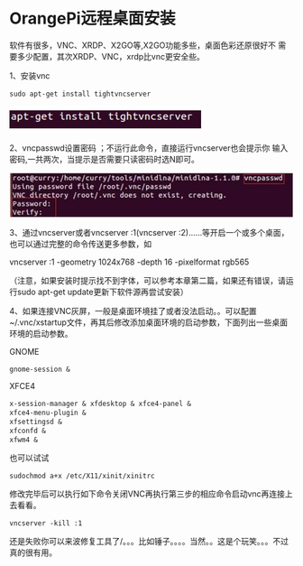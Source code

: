# OrangePi远程桌面安装

软件有很多，VNC、XRDP、X2GO等,X2GO功能多些，桌面色彩还原很好不 需要多少配置，其次XRDP、VNC，xrdp比vnc更安全些。

1、安装vnc

```
sudo apt-get install tightvncserver
```

![](/assets/clip_image001.jpg)

2、vncpasswd设置密码 ；不运行此命令，直接运行vncserver也会提示你 输入密码,一共两次，当提示是否需要只读密码时选N即可。

![](/assets/clip_image004.jpg)

3、通过vncserver或者vncserver :1\(vncserver :2\)……等开启一个或多个桌面， 也可以通过完整的命令传送更多参数，如

vncserver :1 -geometry 1024x768 -depth 16 -pixelformat rgb565

（注意，如果安装时提示找不到字体，可以参考本章第二篇，如果还有错误，请运行sudo apt-get update更新下软件源再尝试安装）

4、如果连接VNC灰屏，一般是桌面环境挂了或者没法启动。。可以配置~/.vnc/xstartup文件，再其后修改添加桌面环境的启动参数，下面列出一些桌面环境的启动参数。

GNOME

```
gnome-session &
```

XFCE4

```
x-session-manager & xfdesktop & xfce4-panel &  
xfce4-menu-plugin &  
xfsettingsd &  
xfconfd &  
xfwm4 &
```

也可以试试

```
sudochmod a+x /etc/X11/xinit/xinitrc
```

修改完毕后可以执行如下命令关闭VNC再执行第三步的相应命令启动vnc再连接上去看看。

```
vncserver -kill :1
```



还是失败你可以来波修复工具了/。。。比如锤子。。。。当然。。这是个玩笑。。。不过真的很有用。

